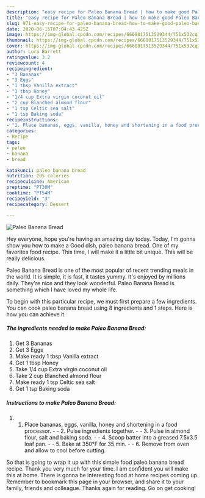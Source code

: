```yaml
---
description: "easy recipe for Paleo Banana Bread | how to make good Paleo Banana Bread"
title: "easy recipe for Paleo Banana Bread | how to make good Paleo Banana Bread"
slug: 971-easy-recipe-for-paleo-banana-bread-how-to-make-good-paleo-banana-bread
date: 2020-06-15T07:04:43.425Z
image: https://img-global.cpcdn.com/recipes/6668017513529344/751x532cq70/paleo-banana-bread-recipe-main-photo.jpg
thumbnail: https://img-global.cpcdn.com/recipes/6668017513529344/751x532cq70/paleo-banana-bread-recipe-main-photo.jpg
cover: https://img-global.cpcdn.com/recipes/6668017513529344/751x532cq70/paleo-banana-bread-recipe-main-photo.jpg
author: Lura Barrett
ratingvalue: 3.2
reviewcount: 4
recipeingredient:
- "3 Bananas"
- "3 Eggs"
- "1 tbsp Vanilla extract"
- "1 tbsp Honey"
- "1/4 cup Extra virgin coconut oil"
- "2 cup Blanched almond flour"
- "1 tsp Celtic sea salt"
- "1 tsp Baking soda"
recipeinstructions:
- "1. Place bananas, eggs, vanilla, honey and shortening in a food processor.  2. Pulse ingredients together.  3. Pulse in almond flour, salt and baking soda.  4. Scoop batter into a greased 7.5x3.5 loaf pan.  5. Bake at 350°F for 35 min.  6. Remove from oven and allow to cool before cutting."
categories:
- Recipe
tags:
- paleo
- banana
- bread

katakunci: paleo banana bread 
nutrition: 205 calories
recipecuisine: American
preptime: "PT30M"
cooktime: "PT54M"
recipeyield: "3"
recipecategory: Dessert

---
```



![Paleo Banana Bread](https://img-global.cpcdn.com/recipes/6668017513529344/751x532cq70/paleo-banana-bread-recipe-main-photo.jpg)

Hey everyone, hope you're having an amazing day today. Today, I'm gonna show you how to make a Good dish, paleo banana bread. One of my favorites food recipe. This time, I will make it a little bit unique. This will be really delicious.

Paleo Banana Bread is one of the most popular of recent trending meals in the world. It is simple, it is fast, it tastes yummy. It's enjoyed by millions daily. They're nice and they look wonderful. Paleo Banana Bread is something which I have loved my whole life.




To begin with this particular recipe, we must first prepare a few ingredients. You can cook paleo banana bread using 8 ingredients and 1 steps. Here is how you can achieve it.

<!--inarticleads1-->

##### The ingredients needed to make Paleo Banana Bread:

1. Get 3 Bananas
1. Get 3 Eggs
1. Make ready 1 tbsp Vanilla extract
1. Get 1 tbsp Honey
1. Take 1/4 cup Extra virgin coconut oil
1. Take 2 cup Blanched almond flour
1. Make ready 1 tsp Celtic sea salt
1. Get 1 tsp Baking soda




<!--inarticleads2-->

##### Instructions to make Paleo Banana Bread:

1. 1. Place bananas, eggs, vanilla, honey and shortening in a food processor. -  - 2. Pulse ingredients together. -  - 3. Pulse in almond flour, salt and baking soda. -  - 4. Scoop batter into a greased 7.5x3.5 loaf pan. -  - 5. Bake at 350°F for 35 min. -  - 6. Remove from oven and allow to cool before cutting.




So that is going to wrap it up with this simple food paleo banana bread recipe. Thank you very much for your time. I am confident you will make this at home. There is gonna be interesting food at home recipes coming up. Remember to bookmark this page in your browser, and share it to your family, friends and colleague. Thanks again for reading. Go on get cooking!
